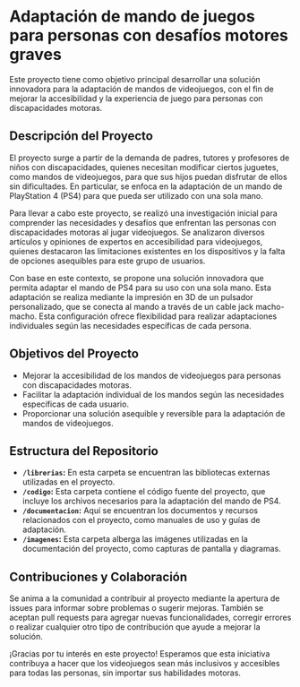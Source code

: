 # Adaptación de mando de juegos para personas con desafíos motores graves

Este proyecto tiene como objetivo principal desarrollar una solución innovadora para la adaptación de mandos de videojuegos, con el fin de mejorar la accesibilidad y la experiencia de juego para personas con discapacidades motoras.

## Descripción del Proyecto

El proyecto surge a partir de la demanda de padres, tutores y profesores de niños con discapacidades, quienes necesitan modificar ciertos juguetes, como mandos de videojuegos, para que sus hijos puedan disfrutar de ellos sin dificultades. En particular, se enfoca en la adaptación de un mando de PlayStation 4 (PS4) para que pueda ser utilizado con una sola mano.

Para llevar a cabo este proyecto, se realizó una investigación inicial para comprender las necesidades y desafíos que enfrentan las personas con discapacidades motoras al jugar videojuegos. Se analizaron diversos artículos y opiniones de expertos en accesibilidad para videojuegos, quienes destacaron las limitaciones existentes en los dispositivos y la falta de opciones asequibles para este grupo de usuarios.

Con base en este contexto, se propone una solución innovadora que permita adaptar el mando de PS4 para su uso con una sola mano. Esta adaptación se realiza mediante la impresión en 3D de un pulsador personalizado, que se conecta al mando a través de un cable jack macho-macho. Esta configuración ofrece flexibilidad para realizar adaptaciones individuales según las necesidades específicas de cada persona.

## Objetivos del Proyecto

- Mejorar la accesibilidad de los mandos de videojuegos para personas con discapacidades motoras.
- Facilitar la adaptación individual de los mandos según las necesidades específicas de cada usuario.
- Proporcionar una solución asequible y reversible para la adaptación de mandos de videojuegos.

## Estructura del Repositorio

- **`/librerias`:** En esta carpeta se encuentran las bibliotecas externas utilizadas en el proyecto.
- **`/codigo`:** Esta carpeta contiene el código fuente del proyecto, que incluye los archivos necesarios para la adaptación del mando de PS4.
- **`/documentacion`:** Aquí se encuentran los documentos y recursos relacionados con el proyecto, como manuales de uso y guías de adaptación.
- **`/imagenes`:** Esta carpeta alberga las imágenes utilizadas en la documentación del proyecto, como capturas de pantalla y diagramas.

## Contribuciones y Colaboración

Se anima a la comunidad a contribuir al proyecto mediante la apertura de issues para informar sobre problemas o sugerir mejoras. También se aceptan pull requests para agregar nuevas funcionalidades, corregir errores o realizar cualquier otro tipo de contribución que ayude a mejorar la solución.

¡Gracias por tu interés en este proyecto! Esperamos que esta iniciativa contribuya a hacer que los videojuegos sean más inclusivos y accesibles para todas las personas, sin importar sus habilidades motoras.
